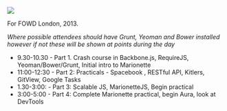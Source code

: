 
![](https://raw.github.com/addyosmani/workshop-fowd-2013/master/poster/small.jpg)

For FOWD London, 2013.

*Where possible attendees should have Grunt, Yeoman and Bower installed however if not these will be shown at points during the day*

* 9.30-10.30 - Part 1. Crash course in Backbone.js, RequireJS, Yeoman/Bower/Grunt, Initial intro to Marionette
* 11:00-12:30 - Part 2: Practicals - Spacebook , RESTful API, Kitlers, GitView, Google Tasks
* 1.30-3:00: - Part 3: Scalable JS, MarionetteJS, Begin practical
* 3:00-5:00 - Part 4: Complete Marionette practical, begin Aura, look at DevTools


